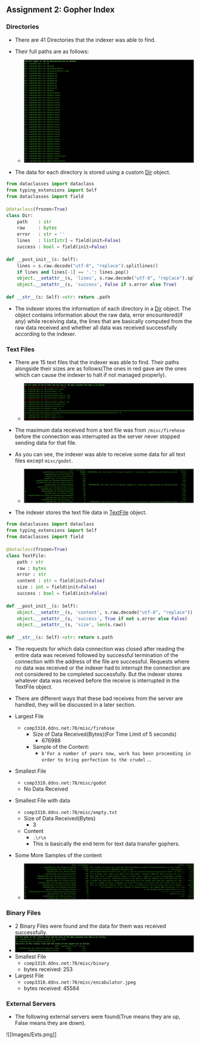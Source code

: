 ## Assignment 2: Gopher Index

### Directories

  * There are 41 Directories that the indexer was able to find.
  * Their full paths are as follows:
	* ![Image](Images/Directories.png)
	
 *  The data for each directory is stored using a custom [Dir](Artifacts/Dir.py) object.
	 
```python
from dataclasses import dataclass
from typing_extensions import Self
from dataclasses import field

@dataclass(frozen=True)
class Dir:
	path    : str
	raw     : bytes
	error   : str = ''
	lines   : list[str] = field(init=False)
	success : bool = field(init=False)

def __post_init__(s: Self):
	lines = s.raw.decode("utf-8", "replace").splitlines()
	if lines and lines[-1] == '.': lines.pop()
	object.__setattr__(s, 'lines', s.raw.decode("utf-8", "replace").splitlines())
	object.__setattr__(s, 'success', False if s.error else True)

def __str__(s: Self)->str: return .path
```
* The indexer stores the information of each directory in a [Dir](Artifacts/Dir.py) object. The object contains information about the raw data, error encountered(if any) while receiving data, the lines that are basically computed from the raw data received and whether all data was received successfully according to the indexer.

### Text Files

* There are 15 text files that the indexer was able to find. Their paths alongside their sizes are as follows(The ones in red gave are the ones which can cause the indexer to halt if not managed properly).
	* ![Image](Images/TextFiles.png)
* The maximum data received from a text file was from `/misc/firehose` before the connection was interrupted as the server never stopped sending data for that file.
* As you can see, the indexer was able to receive some data for all text files except `misc/godot`. 
	* ![TextFilesErrors](Images/TextFilesErrors.png)

* The indexer stores the text file data in [TextFile](Artifacts/TextFile.py) object.

```python
from dataclasses import dataclass
from typing_extensions import Self
from dataclasses import field

@dataclass(frozen=True)
class TextFile:
	path : str
	raw : bytes
	error : str
	content : str = field(init=False)
	size : int = field(init=False)
	success : bool = field(init=False)

def __post_init__(s: Self):
	object.__setattr__(s, 'content', s.raw.decode("utf-8", "replace"))
	object.__setattr__(s, 'success', True if not s.error else False)
	object.__setattr__(s, 'size', len(s.raw))

def __str__(s: Self)->str: return s.path
```

* The requests for which data connection was closed after reading the entire data was received followed by successful termination of the connection with the address of the file are successful. Requests where no data was received or the indexer had to interrupt the connection are not considered to be completed successfully. But the indexer stores whatever data was received before the receive is interrupted in the TextFile object.
* There are different ways that these bad receives from the server are handled, they will be discussed in a later section.
* Largest File
	* ``comp3310.ddns.net:70/misc/firehose``  
		* Size of Data Received(Bytes)(For Time Limit of 5 seconds)
			* 676988
		* Sample of the Content:
			*  ``b'For a number of years now, work has been proceeding in order to bring perfection to the crudel`` ...
* Smallest File
	* ``comp3310.ddns.net:70/misc/godot`` 
	* No Data Received
* Smallest File with data
	* ``comp3310.ddns.net:70/misc/empty.txt`` 
	* Size of Data Received(Bytes)
		* 3
	*  Content
		* ``.\r\n``
		* This is basically the end term for text data transfer gophers.

* Some More Samples of the content
	* ![Contents of the TextFiles](Images/TextFilesContent.png)


### Binary Files
* 2 Binary Files were found and the data for them was received successfully.
* ![BinaryFiles](Images/BinaryFiles.png)
* Smallest File
	* ``comp3310.ddns.net:70/misc/binary``
	* bytes received: 253
* Largest File
	* ``comp3310.ddns.net:70/misc/encabulator.jpeg``
	* bytes received: 45584

### External Servers

* The following external servers were found(True means they are up, False means they are down).

![[Images/Exts.png]]

